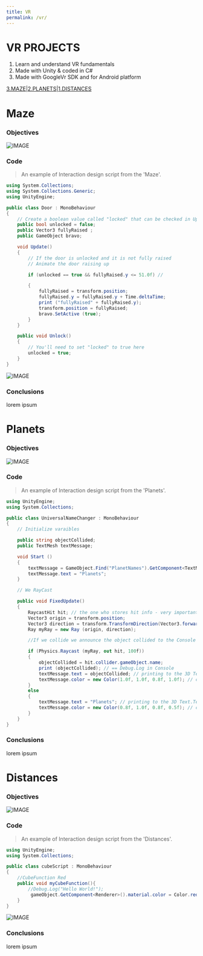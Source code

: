 ```yaml
---
title: VR
permalink: /vr/
---
```


# VR PROJECTS

1. Learn and understand VR fundamentals
2. Made with Unity & coded in C#
3. Made with GoogleVr SDK and for Android platform

[3.MAZE](#maze)|[2.PLANETS](#planets)|[1.DISTANCES](#distances)

# Maze

### Objectives

![IMAGE](/images/P3.jpg)

### Code

> An example of Interaction design script from the 'Maze'.

```c#
using System.Collections;
using System.Collections.Generic;
using UnityEngine;

public class Door : MonoBehaviour 
{
	// Create a boolean value called "locked" that can be checked in Update() 
	public bool unlocked = false;
	public Vector3 fullyRaised ;
	public GameObject bravo;

	void Update() 
	{
		// If the door is unlocked and it is not fully raised
		// Animate the door raising up

		if (unlocked == true && fullyRaised.y <= 51.0f) // 

		{
			fullyRaised = transform.position;
			fullyRaised.y = fullyRaised.y + Time.deltaTime;
			print ("fullyRaised" + fullyRaised.y);
			transform.position = fullyRaised;
			bravo.SetActive (true);
		}
	}

	public void Unlock()
	{
		// You'll need to set "locked" to true here
		unlocked = true;
	}
}
```

![IMAGE](/images/P3b.jpg)

### Conclusions

lorem ipsum

# Planets

### Objectives

![IMAGE](/images/P2.jpg)

### Code

> An example of Interaction design script from the 'Planets'.

```c#
using UnityEngine;
using System.Collections;

public class UniversalNameChanger : MonoBehaviour 
{
	// Initialize varaibles

	public string objectCollided;
	public TextMesh textMessage;

	void Start () 
	{
		textMessage = GameObject.Find("PlanetNames").GetComponent<TextMesh> ();
		textMessage.text = "Planets";
	}

	// We RayCast

	public void FixedUpdate() 
	{
		RaycastHit hit; // the one who stores hit info - very important !!!
		Vector3 origin = transform.position;
		Vector3 direction = transform.TransformDirection(Vector3.forward);
		Ray myRay = new Ray (origin, direction);

		//If we collide we announce the object collided to the Console and to a 3DText

		if (Physics.Raycast (myRay, out hit, 100f)) 
		{
			objectCollided = hit.collider.gameObject.name;
			print (objectCollided); // == Debug.Log in Console
			textMessage.text = objectCollided; // printing to the 3D Text.TextMesh.text
			textMessage.color = new Color(1.0f, 1.0f, 0.8f, 1.0f); // chnage color
		} 
		else 
		{
			textMessage.text = "Planets"; // printing to the 3D Text.TextMesh.text
			textMessage.color = new Color(0.8f, 1.0f, 0.8f, 0.5f); // change color
		}
	}
}

```

### Conclusions

lorem ipsum

# Distances

### Objectives

![IMAGE](/images/P1a.jpg)

### Code

> An example of Interaction design script from the 'Distances'.

```c#
using UnityEngine;
using System.Collections;

public class cubeScript : MonoBehaviour 
{
	//CubeFunction Red
	public void myCubeFunction(){
		//Debug.Log("Hello World!");
		 gameObject.GetComponent<Renderer>().material.color = Color.red;
	}
}
```

![IMAGE](/images/P1b.jpg)

### Conclusions

lorem ipsum






